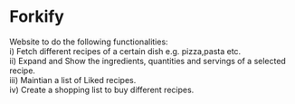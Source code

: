 # Forkify

Website to do the following functionalities: <br/>
i) Fetch different recipes of a certain dish e.g. pizza,pasta etc. <br/>
ii) Expand and Show the ingredients, quantities and servings of a selected recipe. <br/>
iii) Maintian a list of Liked recipes. <br/>
iv) Create a shopping list to buy different recipes. <br/>
